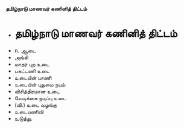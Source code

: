 **தமிழ்நாடு மாணவர் கணினித் திட்டம்**
- # தமிழ்நாடு மாணவர் கணினித் திட்டம்
- n. ஆடை
- அங்கி
- மாதர் புற உடை
- பகட்டணி உடை
- உடையின் பாணி
- உடையின் புதுமை நயம்
- விசித்திரமான உடை
- வேடிக்கை நடிப்பு உடை
- (வி.) உடை வழங்கு
- உடையணிவி
- உடுத்து.

